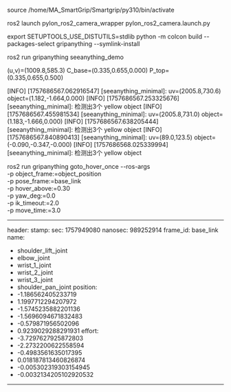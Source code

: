 source /home/MA_SmartGrip/Smartgrip/py310/bin/activate

ros2 launch pylon_ros2_camera_wrapper pylon_ros2_camera.launch.py

export SETUPTOOLS_USE_DISTUTILS=stdlib
python -m colcon build --packages-select gripanything --symlink-install

ros2 run gripanything seeanything_demo

(u,v)=(1009.8,585.3)  C_base=(0.335,0.655,0.000)  P_top=(0.335,0.655,0.500)  


[INFO] [1757686567.062916547] [seeanything_minimal]: uv=(2005.8,730.6)  object=(1.182,-1.664,0.000)
[INFO] [1757686567.253325676] [seeanything_minimal]: 检测出3个 yellow object
[INFO] [1757686567.455981534] [seeanything_minimal]: uv=(2005.8,731.0)  object=(1.183,-1.666,0.000)
[INFO] [1757686567.638205444] [seeanything_minimal]: 检测出3个 yellow object
[INFO] [1757686567.840890413] [seeanything_minimal]: uv=(89.0,123.5)  object=(-0.090,-0.347,-0.000)
[INFO] [1757686568.025339994] [seeanything_minimal]: 检测出3个 yellow object


ros2 run gripanything goto_hover_once --ros-args \
  -p object_frame:=object_position \
  -p pose_frame:=base_link \
  -p hover_above:=0.30 \
  -p yaw_deg:=0.0 \
  -p ik_timeout:=2.0 \
  -p move_time:=3.0

---
header:
  stamp:
    sec: 1757949080
    nanosec: 989252914
  frame_id: base_link
name:
- shoulder_lift_joint
- elbow_joint
- wrist_1_joint
- wrist_2_joint
- wrist_3_joint
- shoulder_pan_joint
position:
- -1.186562405233719
- 1.1997712294207972
- -1.5745235882201136
- -1.5696094671832483
- -0.579871956502096
- 0.9239029288291931
effort:
- -3.7297627925872803
- -2.2732200622558594
- -0.4983561635017395
- 0.018187813460826874
- -0.005302319303154945
- -0.0032134205102920532
---